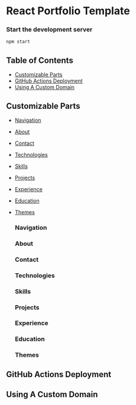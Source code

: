 # React Portfolio Template

### Start the development server
```sh
npm start
```

<!-- TABLE OF CONTENTS -->
## Table of Contents
* [Customizable Parts](#customizable-parts)
* [GitHub Actions Deployment](#github-actions-deployment)
* [Using A Custom Domain](#using-a-custom-domain)

<!-- HOW TO CUSTOMIZE THE TEMPLATE -->
## Customizable Parts
* [Navigation](#navigation)
* [About](#about)
* [Contact](#contact)
* [Technologies](#technologies)
* [Skills](#skills)
* [Projects](#projects)
* [Experience](#experience)
* [Education](#education)
* [Themes](#themes)

    ### Navigation
    ### About
    ### Contact
    ### Technologies
    ### Skills
    ### Projects
    ### Experience
    ### Education
    ### Themes

<!-- SETUP AUTO DEPLOYMENT -->
## GitHub Actions Deployment

<!-- CUSTOM DOMAIN USAGE -->
## Using A Custom Domain
